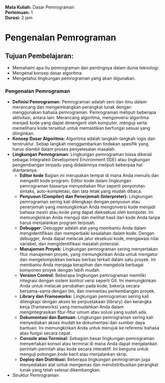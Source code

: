 **Mata Kuliah:** Dasar Pemrograman   
**Pertemuan:** 1  
**Durasi:** 2 jam  

# Pengenalan Pemrograman
## Tujuan Pembelajaran:

- Memahami apa itu pemrograman dan pentingnya dalam dunia teknologi.
- Mengenal konsep dasar algoritma.
- Mengetahui lingkungan pemrograman yang akan digunakan.

### Pengenalan Pemrograman
- **Definisi Pemrograman:**
Pemrograman adalah seni dan ilmu dalam merancang dan mengembangkan perangkat lunak dengan menggunakan bahasa pemrograman. Pemrograman meliputi beberapa aktivitasi, antara lain: Merancang algoritma, mengonversi algoritma menjadi kode yang dapat dimengerti oleh komputer,  menguji serta memelihara kode tersebut untuk memastikan berfungsi sesuai yang diinginkan.
- **Konsep Dasar Algoritma:** Algoritma adalah langkah-langkah logis dan terstruktur. Setiap langkah menggambarkan tindakan spesifik yang harus diambil dalam proses penyelesaian masalah.
- **Lingkungan Pemrograman:** Lingkungan pemrograman biasa dikenal sebagai Integrated Development Environment (IDE) atau lingkungan pengembangan terpadu yang didalamnya meliputi beberpaa hal diantaranya:
  - **Editor kode**  Bagian ini merupakan tempat di mana Anda menulis dan mengedit kode program. Editor kode dalam lingkungan pemrograman biasanya menyediakan fitur seperti penyorotan sintaks, auto-kompletasi, dan tata letak yang mudah dibaca.
  - **Penyusun (Compiler) dan Penerjemah (Interpreter):** Lingkungan pemrograman sering kali dilengkapi dengan penyusun atau penerjemah yang memungkinkan Anda mengonversi kode menjadi bahasa mesin atau kode yang dapat dieksekusi oleh komputer. Ini memungkinkan Anda menguji dan melihat hasil dari kode Anda tanpa harus menjalankan program terpisah.
  - **Debugger:** Debugger adalah alat yang membantu Anda dalam mengidentifikasi dan memperbaiki kesalahan dalam kode. Dengan debugger, Anda dapat melacak jalur eksekusi kode, mengawasi nilai variabel, dan mengidentifikasi masalah potensial.
  - **Manajemen Proyek:** Lingkungan pemrograman sering menyertakan fitur manajemen proyek, yang memungkinkan Anda untuk mengatur dan mengelompokkan berkas-berkas terkait dalam satu proyek. Ini membantu Anda menjaga kerapihan dan mengelola berbagai komponen proyek dengan lebih mudah.
  - **Version Control:** Beberapa lingkungan pemrograman memiliki integrasi dengan sistem kontrol versi seperti Git. Ini memungkinkan Anda untuk melacak perubahan pada kode, bekerja secara bersama-sama dengan tim, dan memantau perkembangan proyek.
  - **Library dan Frameworks:** Lingkungan pemrograman sering kali dilengkapi dengan akses ke perpustakaan (library) dan kerangka kerja (frameworks) yang memudahkan Anda dalam mengintegrasikan fitur-fitur umum atau solusi yang sudah ada.
  - **Dokumentasi dan Bantuan:** Lingkungan pemrograman sering kali menyediakan akses mudah ke dokumentasi dan sumber daya bantuan. Ini memungkinkan Anda untuk merujuk ke referensi bahasa atau fungsi secara cepat.
  - **Console atau Terminal:** Sebagian besar lingkungan pemrograman menyertakan konsol atau terminal di mana Anda dapat menjalankan perintah-perintah atau kode secara interaktif. Ini berguna untuk menguji potongan kode kecil atau menjalankan skrip.
  - **Deploy dan Distribusi:** Beberapa lingkungan pemrograman juga menyediakan alat untuk mengemas dan mendistribusikan perangkat lunak yang telah selesai dikembangkan.
- Struktur Pemrograman

